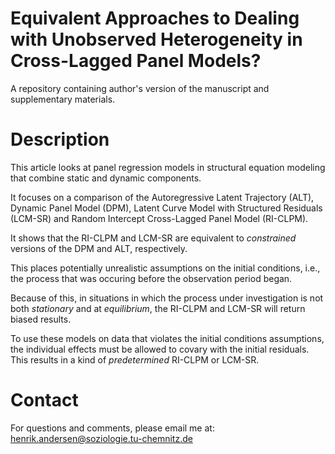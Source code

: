 # Equivalent Approaches to Dealing with Unobserved Heterogeneity in Cross-Lagged Panel Models?

A repository containing author's version of the manuscript and supplementary materials. 

# Description 

This article looks at panel regression models in structural equation modeling that combine static and dynamic components. 

It focuses on a comparison of the Autoregressive Latent Trajectory (ALT), Dynamic Panel Model (DPM), Latent Curve Model with Structured Residuals (LCM-SR) and Random Intercept Cross-Lagged Panel Model (RI-CLPM). 

It shows that the RI-CLPM and LCM-SR are equivalent to *constrained* versions of the DPM and ALT, respectively. 

This places potentially unrealistic assumptions on the initial conditions, i.e., the process that was occuring before the observation period began. 

Because of this, in situations in which the process under investigation is not both *stationary* and at *equilibrium*, the RI-CLPM and LCM-SR will return biased results. 

To use these models on data that violates the initial conditions assumptions, the individual effects must be allowed to covary with the initial residuals. This results in a kind of *predetermined* RI-CLPM or LCM-SR. 

# Contact 

For questions and comments, please email me at: henrik.andersen@soziologie.tu-chemnitz.de 
